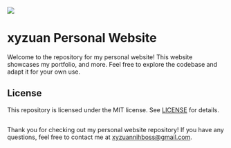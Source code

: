 ![](https://github.com/xyzuan/xyzuanFtReact/blob/main/public/assets/xyzuanbanner.png?raw=true)

# xyzuan Personal Website

Welcome to the repository for my personal website! This website showcases my portfolio, and more. Feel free to explore the codebase and adapt it for your own use.

## License

This repository is licensed under the MIT license. See [LICENSE](https://github.com/xyzuan/xyzuanFtNative/blob/main/LICENSE) for details.

##

Thank you for checking out my personal website repository! If you have any questions, feel free to contact me at xyzuannihboss@gmail.com.
